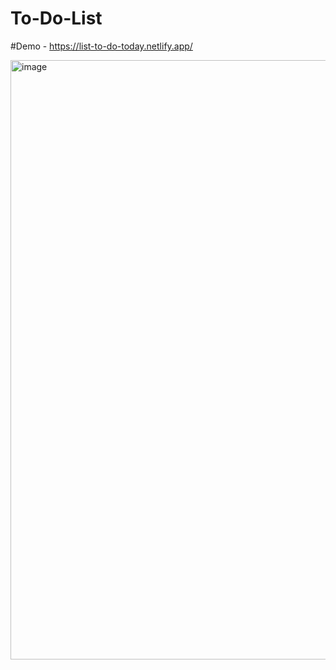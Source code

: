 ﻿# To-Do-List

#Demo - https://list-to-do-today.netlify.app/

<img width="959" alt="image" src="https://github.com/123Akshat/To-Do-List/assets/103346687/7051bddf-68f8-4d96-b7e5-a04ae28e1bfe">
